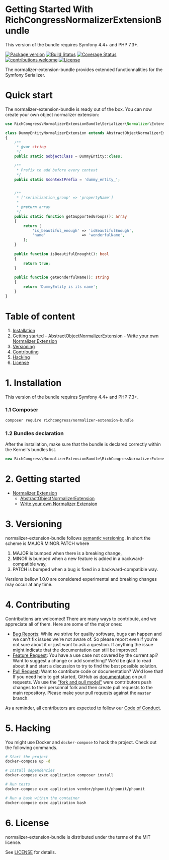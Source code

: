 Getting Started With RichCongressNormalizerExtensionBundle
=======================================

This version of the bundle requires Symfony 4.4+ and PHP 7.3+.

[![Package version](https://img.shields.io/packagist/v/richcongress/normalizer-extension-bundle)](https://packagist.org/packages/richcongress/normalizer-extension-bundle)
[![Build Status](https://img.shields.io/travis/richcongress/normalizer-extension-bundle.svg?branch=master)](https://travis-ci.org/richcongress/normalizer-extension-bundle?branch=master)
[![Coverage Status](https://coveralls.io/repos/github/richcongress/normalizer-extension-bundle/badge.svg?branch=master)](https://coveralls.io/github/richcongress/normalizer-extension-bundle?branch=master)
[![contributions welcome](https://img.shields.io/badge/contributions-welcome-brightgreen.svg?style=flat)](https://github.com/richcongress/normalizer-extension-bundle/issues)
[![License](https://img.shields.io/badge/license-MIT-red.svg)](LICENSE.md)

The normalizer-extension-bundle provides extended functionnalities for the Symfony Serializer.


# Quick start

The normalizer-extension-bundle is ready out of the box. You can now create your own object normalizer extension:

```php
use RichCongress\NormalizerExtensionBundle\Serializer\Normalizer\Extension\AbstractObjectNormalizerExtension;

class DummyEntityNormalizerExtension extends AbstractObjectNormalizerExtension
{
    /**
     * @var string
     */
    public static $objectClass = DummyEntity::class;

    /**
     * Prefix to add before every context
     */
    public static $contextPrefix = 'dummy_entity_';


    /**
     * ['serialization_group' => 'propertyName']
     * 
     * @return array
     */
    public static function getSupportedGroups(): array
    {
        return [
            'is_beautiful_enough' => 'isBeautifulEnough',
            'name'                => 'wonderfulName',
        ];
    }
    
    public function isBeautifulEnought(): bool
    {
        return true;
    }   
    
    public function getWonderfulName(): string
    {
        return 'DummyEntity is its name';
    }   
}
```

# Table of content

1. [Installation](#1-installation)
2. [Getting started](#2-getting-started)
        - [AbstractObjectNormalizerExtension](docs/NormalizerExtension.md#abstractobjectnormalizerextension)
        - [Write your own Normalizer Extension](docs/NormalizerExtension.md#write-your-own-normalizer-extension)
4. [Versioning](#3-versioning)
5. [Contributing](#4-contributing)
6. [Hacking](#5-hacking)
7. [License](#6-license)


# 1. Installation

This version of the bundle requires Symfony 4.4+ and PHP 7.3+.

### 1.1 Composer

```bash
composer require richcongress/normalizer-extension-bundle
```

### 1.2 Bundles declaration

After the installation, make sure that the bundle is declared correctly within the Kernel's bundles list.

```php
new RichCongress\NormalizerExtensionBundle\RichCongressNormalizerExtensionBundle::class => ['all' => true],
```


# 2. Getting started

- [Normalizer Extension](docs/NormalizerExtension.md)
    - [AbstractObjectNormalizerExtension](docs/NormalizerExtension.md#abstractobjectnormalizerextension)
    - [Write your own Normalizer Extension](docs/NormalizerExtension.md#write-your-own-normalizer-extension)


# 3. Versioning

normalizer-extension-bundle follows [semantic versioning](https://semver.org/). In short the scheme is MAJOR.MINOR.PATCH where
1. MAJOR is bumped when there is a breaking change,
2. MINOR is bumped when a new feature is added in a backward-compatible way,
3. PATCH is bumped when a bug is fixed in a backward-compatible way.

Versions bellow 1.0.0 are considered experimental and breaking changes may occur at any time.


# 4. Contributing

Contributions are welcomed! There are many ways to contribute, and we appreciate all of them. Here are some of the major ones:

* [Bug Reports](https://github.com/richcongress/normalizer-extension-bundle/issues): While we strive for quality software, bugs can happen and we can't fix issues we're not aware of. So please report even if you're not sure about it or just want to ask a question. If anything the issue might indicate that the documentation can still be improved!
* [Feature Request](https://github.com/richcongress/normalizer-extension-bundle/issues): You have a use case not covered by the current api? Want to suggest a change or add something? We'd be glad to read about it and start a discussion to try to find the best possible solution.
* [Pull Request](https://github.com/richcongress/normalizer-extension-bundle/pulls): Want to contribute code or documentation? We'd love that! If you need help to get started, GitHub as [documentation](https://help.github.com/articles/about-pull-requests/) on pull requests. We use the ["fork and pull model"](https://help.github.com/articles/about-collaborative-development-models/) were contributors push changes to their personnal fork and then create pull requests to the main repository. Please make your pull requests against the `master` branch.

As a reminder, all contributors are expected to follow our [Code of Conduct](CODE_OF_CONDUCT.md).


# 5. Hacking

You might use Docker and `docker-compose` to hack the project. Check out the following commands.

```bash
# Start the project
docker-compose up -d

# Install dependencies
docker-compose exec application composer install

# Run tests
docker-compose exec application vendor/phpunit/phpunit/phpunit

# Run a bash within the container
docker-compose exec application bash
```


# 6. License

normalizer-extension-bundle is distributed under the terms of the MIT license.

See [LICENSE](LICENSE.md) for details.
